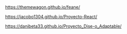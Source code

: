 https://themewagon.github.io/feane/

https://jacobo1304.github.io/Proyecto-React/

https://danibeta33.github.io/Proyecto_Dise-o_Adaptable/
